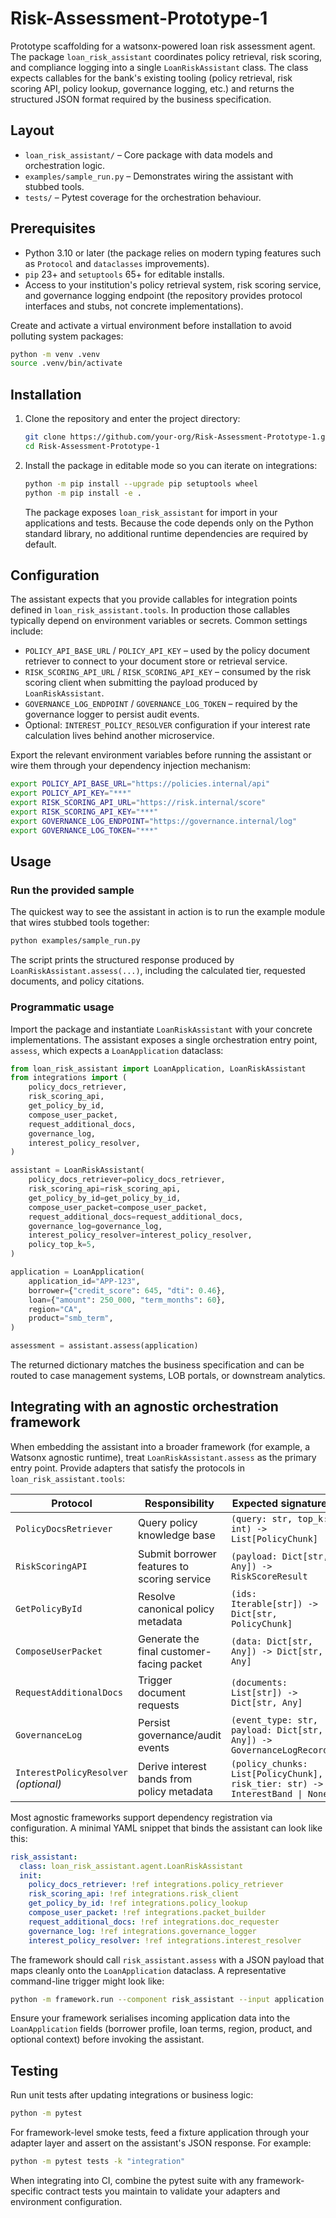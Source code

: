 # Risk-Assessment-Prototype-1

Prototype scaffolding for a watsonx-powered loan risk assessment agent. The
package `loan_risk_assistant` coordinates policy retrieval, risk scoring, and
compliance logging into a single `LoanRiskAssistant` class. The class expects
callables for the bank's existing tooling (policy retrieval, risk scoring API,
policy lookup, governance logging, etc.) and returns the structured JSON format
required by the business specification.

## Layout

- `loan_risk_assistant/` – Core package with data models and orchestration
  logic.
- `examples/sample_run.py` – Demonstrates wiring the assistant with stubbed
  tools.
- `tests/` – Pytest coverage for the orchestration behaviour.

## Prerequisites

- Python 3.10 or later (the package relies on modern typing features such as
  `Protocol` and `dataclasses` improvements).
- `pip` 23+ and `setuptools` 65+ for editable installs.
- Access to your institution's policy retrieval system, risk scoring service,
  and governance logging endpoint (the repository provides protocol interfaces
  and stubs, not concrete implementations).

Create and activate a virtual environment before installation to avoid
polluting system packages:

```bash
python -m venv .venv
source .venv/bin/activate
```

## Installation

1. Clone the repository and enter the project directory:

   ```bash
   git clone https://github.com/your-org/Risk-Assessment-Prototype-1.git
   cd Risk-Assessment-Prototype-1
   ```

2. Install the package in editable mode so you can iterate on integrations:

   ```bash
   python -m pip install --upgrade pip setuptools wheel
   python -m pip install -e .
   ```

   The package exposes `loan_risk_assistant` for import in your applications and
   tests. Because the code depends only on the Python standard library, no
   additional runtime dependencies are required by default.

## Configuration

The assistant expects that you provide callables for integration points defined
in `loan_risk_assistant.tools`. In production those callables typically depend
on environment variables or secrets. Common settings include:

- `POLICY_API_BASE_URL` / `POLICY_API_KEY` – used by the policy document
  retriever to connect to your document store or retrieval service.
- `RISK_SCORING_API_URL` / `RISK_SCORING_API_KEY` – consumed by the risk scoring
  client when submitting the payload produced by `LoanRiskAssistant`.
- `GOVERNANCE_LOG_ENDPOINT` / `GOVERNANCE_LOG_TOKEN` – required by the
  governance logger to persist audit events.
- Optional: `INTEREST_POLICY_RESOLVER` configuration if your interest rate
  calculation lives behind another microservice.

Export the relevant environment variables before running the assistant or wire
them through your dependency injection mechanism:

```bash
export POLICY_API_BASE_URL="https://policies.internal/api"
export POLICY_API_KEY="***"
export RISK_SCORING_API_URL="https://risk.internal/score"
export RISK_SCORING_API_KEY="***"
export GOVERNANCE_LOG_ENDPOINT="https://governance.internal/log"
export GOVERNANCE_LOG_TOKEN="***"
```

## Usage

### Run the provided sample

The quickest way to see the assistant in action is to run the example module
that wires stubbed tools together:

```bash
python examples/sample_run.py
```

The script prints the structured response produced by
`LoanRiskAssistant.assess(...)`, including the calculated tier, requested
documents, and policy citations.

### Programmatic usage

Import the package and instantiate `LoanRiskAssistant` with your concrete
implementations. The assistant exposes a single orchestration entry point,
`assess`, which expects a `LoanApplication` dataclass:

```python
from loan_risk_assistant import LoanApplication, LoanRiskAssistant
from integrations import (
    policy_docs_retriever,
    risk_scoring_api,
    get_policy_by_id,
    compose_user_packet,
    request_additional_docs,
    governance_log,
    interest_policy_resolver,
)

assistant = LoanRiskAssistant(
    policy_docs_retriever=policy_docs_retriever,
    risk_scoring_api=risk_scoring_api,
    get_policy_by_id=get_policy_by_id,
    compose_user_packet=compose_user_packet,
    request_additional_docs=request_additional_docs,
    governance_log=governance_log,
    interest_policy_resolver=interest_policy_resolver,
    policy_top_k=5,
)

application = LoanApplication(
    application_id="APP-123",
    borrower={"credit_score": 645, "dti": 0.46},
    loan={"amount": 250_000, "term_months": 60},
    region="CA",
    product="smb_term",
)

assessment = assistant.assess(application)
```

The returned dictionary matches the business specification and can be routed to
case management systems, LOB portals, or downstream analytics.

## Integrating with an agnostic orchestration framework

When embedding the assistant into a broader framework (for example, a Watsonx
agnostic runtime), treat `LoanRiskAssistant.assess` as the primary entry point.
Provide adapters that satisfy the protocols in `loan_risk_assistant.tools`:

| Protocol | Responsibility | Expected signature |
| --- | --- | --- |
| `PolicyDocsRetriever` | Query policy knowledge base | `(query: str, top_k: int) -> List[PolicyChunk]` |
| `RiskScoringAPI` | Submit borrower features to scoring service | `(payload: Dict[str, Any]) -> RiskScoreResult` |
| `GetPolicyById` | Resolve canonical policy metadata | `(ids: Iterable[str]) -> Dict[str, PolicyChunk]` |
| `ComposeUserPacket` | Generate the final customer-facing packet | `(data: Dict[str, Any]) -> Dict[str, Any]` |
| `RequestAdditionalDocs` | Trigger document requests | `(documents: List[str]) -> Dict[str, Any]` |
| `GovernanceLog` | Persist governance/audit events | `(event_type: str, payload: Dict[str, Any]) -> GovernanceLogRecord` |
| `InterestPolicyResolver` *(optional)* | Derive interest bands from policy metadata | `(policy_chunks: List[PolicyChunk], risk_tier: str) -> InterestBand \| None` |

Most agnostic frameworks support dependency registration via configuration. A
minimal YAML snippet that binds the assistant can look like this:

```yaml
risk_assistant:
  class: loan_risk_assistant.agent.LoanRiskAssistant
  init:
    policy_docs_retriever: !ref integrations.policy_retriever
    risk_scoring_api: !ref integrations.risk_client
    get_policy_by_id: !ref integrations.policy_lookup
    compose_user_packet: !ref integrations.packet_builder
    request_additional_docs: !ref integrations.doc_requester
    governance_log: !ref integrations.governance_logger
    interest_policy_resolver: !ref integrations.interest_resolver
```

The framework should call `risk_assistant.assess` with a JSON payload that maps
cleanly onto the `LoanApplication` dataclass. A representative command-line
trigger might look like:

```bash
python -m framework.run --component risk_assistant --input application.json
```

Ensure your framework serialises incoming application data into the
`LoanApplication` fields (borrower profile, loan terms, region, product, and
optional context) before invoking the assistant.

## Testing

Run unit tests after updating integrations or business logic:

```bash
python -m pytest
```

For framework-level smoke tests, feed a fixture application through your
adapter layer and assert on the assistant's JSON response. For example:

```bash
python -m pytest tests -k "integration"
```

When integrating into CI, combine the pytest suite with any framework-specific
contract tests you maintain to validate your adapters and environment
configuration.
